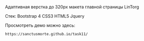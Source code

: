 Адаптивная верстка до 320px макета главной страницы LinTorg

Стек:
    Bootstrap 4
    CSS3
    HTML5
    Jquery

Просмотреть демо можно здесь:

    https://sanctusmorte.github.io/task11/


